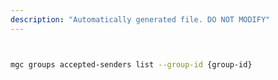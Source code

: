 ```yaml
---
description: "Automatically generated file. DO NOT MODIFY"
---
```


```bash


mgc groups accepted-senders list --group-id {group-id}

```